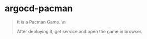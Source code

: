 # argocd-pacman
> It is a Pacman Game. \n 
> 
> After deploying it, get service  and open the game in browser.



